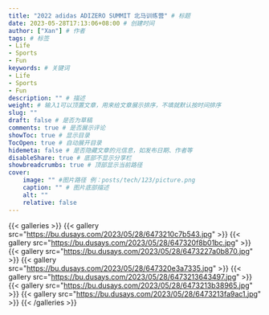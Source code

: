 ```yaml
---
title: "2022 adidas ADIZERO SUMMIT 北马训练营" # 标题
date: 2023-05-28T17:13:06+08:00 # 创建时间
author: ["Xan"] # 作者
tags: # 标签
- Life 
- Sports 
- Fun
keywords: # 关键词
- Life 
- Sports 
- Fun
description: "" # 描述
weight: # 输入1可以顶置文章，用来给文章展示排序，不填就默认按时间排序
slug: ""
draft: false # 是否为草稿
comments: true # 是否展示评论
showToc: true # 显示目录
TocOpen: true # 自动展开目录
hidemeta: false # 是否隐藏文章的元信息，如发布日期、作者等
disableShare: true # 底部不显示分享栏
showbreadcrumbs: true # 顶部显示当前路径
cover:
    image: "" #图片路径 例：posts/tech/123/picture.png
    caption: "" # 图片底部描述
    alt: ""
    relative: false
---
```


{{< galleries >}}
{{< gallery src="https://bu.dusays.com/2023/05/28/6473210c7b543.jpg" >}}
{{< gallery src="https://bu.dusays.com/2023/05/28/647320f8b01bc.jpg" >}}
{{< gallery src="https://bu.dusays.com/2023/05/28/6473227a0b870.jpg" >}}
{{< gallery src="https://bu.dusays.com/2023/05/28/647320e3a7335.jpg" >}}
{{< gallery src="https://bu.dusays.com/2023/05/28/6473213643497.jpg" >}}
{{< gallery src="https://bu.dusays.com/2023/05/28/6473213b38965.jpg" >}}
{{< gallery src="https://bu.dusays.com/2023/05/28/6473213fa9ac1.jpg" >}}
{{< /galleries >}}



